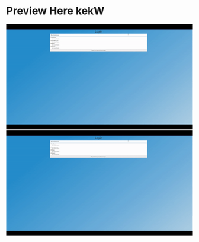 <!-- @format -->

<h1>Preview Here kekW</h1>

![Demo](./demo.gif)
<img src="./demo.gif" alt="gifkek" />

